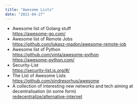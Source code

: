 ```yaml
---
title: "Awesome Lists"
date: "2021-04-27"
---
```


- Awesome list of Golang stuff  
  <https://awesome-go.com/>
- Awesome list of Remote Jobs  
  <https://github.com/lukasz-madon/awesome-remote-job>
- Awesome list of Python  
  <https://github.com/vinta/awesome-python>  
  <https://awesome-python.com/>
- Security-List  
  <https://security-list.js.org/#/>
- The List of Awesome Lists  
  <https://github.com/sindresorhus/awesome>
- A collection of interesting new networks and tech aiming at decentralisation (in some form)  
  [redecentralize/alternative-internet](https://github.com/redecentralize/alternative-internet)